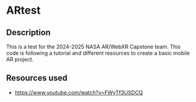 # ARtest

## Description

This is a test for the 2024-2025 NASA AR/WebXR Capstone team. This code is following a tutorial and different resources to create a basic mobile AR project.

## Resources used

- https://www.youtube.com/watch?v=FWyTf3USDCQ